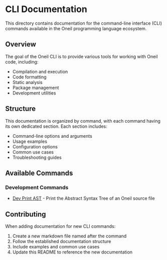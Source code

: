 # CLI Documentation

This directory contains documentation for the command-line interface (CLI)
commands available in the Oneil programming language ecosystem.

## Overview

The goal of the Oneil CLI is to provide various tools for working with Oneil
code, including:
- Compilation and execution
- Code formatting
- Static analysis
- Package management
- Development utilities

## Structure

This documentation is organized by command, with each command having its own dedicated section. Each section includes:
- Command-line options and arguments
- Usage examples
- Configuration options
- Common use cases
- Troubleshooting guides

## Available Commands

### Development Commands
- [Dev Print AST](dev_print-ast.md) - Print the Abstract Syntax Tree of an Oneil source file

## Contributing

When adding documentation for new CLI commands:
1. Create a new markdown file named after the command
2. Follow the established documentation structure
3. Include examples and common use cases
4. Update this README to reference the new documentation 
